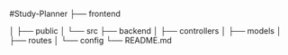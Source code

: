 #Study-Planner
├── frontend

│   ├── public
│   └── src
├── backend
│   ├── controllers
│   ├── models
│   ├── routes
│   └── config
└── README.md
